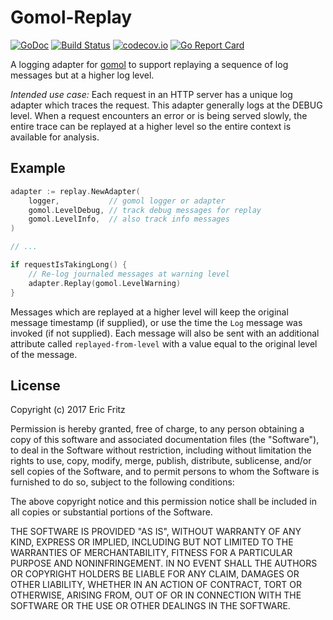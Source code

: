 # Gomol-Replay

[![GoDoc](https://godoc.org/github.com/efritz/gomol-replay?status.svg)](https://godoc.org/github.com/efritz/gomol-replay)
[![Build Status](https://secure.travis-ci.org/efritz/gomol-replay.png)](http://travis-ci.org/efritz/gomol-replay)
[![codecov.io](http://codecov.io/github/efritz/gomol-replay/coverage.svg?branch=master)](http://codecov.io/github/efritz/gomol-replay?branch=master)
[![Go Report Card](https://goreportcard.com/badge/github.com/efritz/gomol-replay)](https://goreportcard.com/report/github.com/efritz/gomol-replay)

A logging adapter for [gomol](https://github.com/aphistic/gomol) to support replaying
a sequence of log messages but at a higher log level. 

*Intended use case:* Each request in an HTTP server has a unique log adapter which
traces the request. This adapter generally logs at the DEBUG level. When a request
encounters an error or is being served slowly, the entire trace can be replayed at
a higher level so the entire context is available for analysis.

## Example

```go
adapter := replay.NewAdapter(
    logger,           // gomol logger or adapter
    gomol.LevelDebug, // track debug messages for replay
    gomol.LevelInfo,  // also track info messages
)

// ...

if requestIsTakingLong() {
    // Re-log journaled messages at warning level
    adapter.Replay(gomol.LevelWarning)
}
```

Messages which are replayed at a higher level will keep the original message timestamp
(if supplied), or use the time the `Log` message was invoked (if not supplied). Each 
message will also be sent with an additional attribute called `replayed-from-level` with
a value equal to the original level of the message.

## License

Copyright (c) 2017 Eric Fritz

Permission is hereby granted, free of charge, to any person obtaining a copy
of this software and associated documentation files (the "Software"), to deal
in the Software without restriction, including without limitation the rights
to use, copy, modify, merge, publish, distribute, sublicense, and/or sell
copies of the Software, and to permit persons to whom the Software is
furnished to do so, subject to the following conditions:

The above copyright notice and this permission notice shall be included in
all copies or substantial portions of the Software.

THE SOFTWARE IS PROVIDED "AS IS", WITHOUT WARRANTY OF ANY KIND, EXPRESS OR
IMPLIED, INCLUDING BUT NOT LIMITED TO THE WARRANTIES OF MERCHANTABILITY,
FITNESS FOR A PARTICULAR PURPOSE AND NONINFRINGEMENT. IN NO EVENT SHALL THE
AUTHORS OR COPYRIGHT HOLDERS BE LIABLE FOR ANY CLAIM, DAMAGES OR OTHER
LIABILITY, WHETHER IN AN ACTION OF CONTRACT, TORT OR OTHERWISE, ARISING FROM,
OUT OF OR IN CONNECTION WITH THE SOFTWARE OR THE USE OR OTHER DEALINGS IN
THE SOFTWARE.
